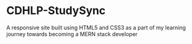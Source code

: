 # CDHLP-StudySync
A responsive site built using HTML5 and CSS3 as a part of my learning journey towards becoming a MERN stack developer
